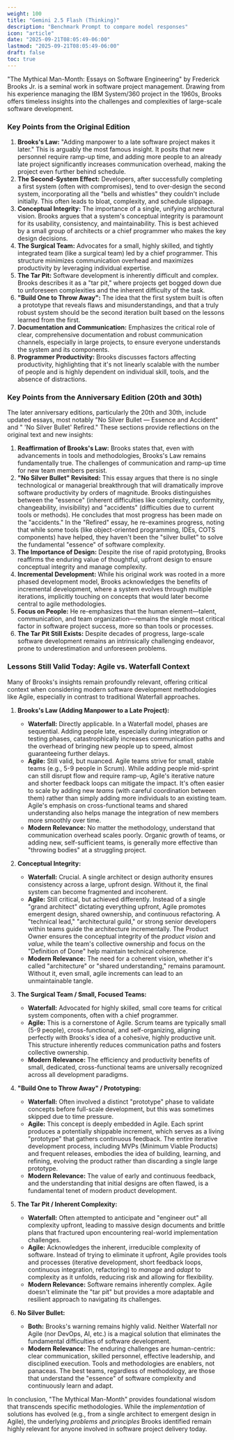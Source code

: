 ```yaml
---
weight: 100
title: "Gemini 2.5 Flash (Thinking)"
description: "Benchmark Prompt to compare model responses"
icon: "article"
date: "2025-09-21T08:05:49-06:00"
lastmod: "2025-09-21T08:05:49-06:00"
draft: false
toc: true
---
```




"The Mythical Man-Month: Essays on Software Engineering" by Frederick Brooks Jr. is a seminal work in software project management. Drawing from his experience managing the IBM System/360 project in the 1960s, Brooks offers timeless insights into the challenges and complexities of large-scale software development.

### Key Points from the Original Edition

1.  **Brooks's Law:** "Adding manpower to a late software project makes it later." This is arguably the most famous insight. It posits that new personnel require ramp-up time, and adding more people to an already late project significantly increases communication overhead, making the project even further behind schedule.
2.  **The Second-System Effect:** Developers, after successfully completing a first system (often with compromises), tend to over-design the second system, incorporating all the "bells and whistles" they couldn't include initially. This often leads to bloat, complexity, and schedule slippage.
3.  **Conceptual Integrity:** The importance of a single, unifying architectural vision. Brooks argues that a system's conceptual integrity is paramount for its usability, consistency, and maintainability. This is best achieved by a small group of architects or a chief programmer who makes the key design decisions.
4.  **The Surgical Team:** Advocates for a small, highly skilled, and tightly integrated team (like a surgical team) led by a chief programmer. This structure minimizes communication overhead and maximizes productivity by leveraging individual expertise.
5.  **The Tar Pit:** Software development is inherently difficult and complex. Brooks describes it as a "tar pit," where projects get bogged down due to unforeseen complexities and the inherent difficulty of the task.
6.  **"Build One to Throw Away":** The idea that the first system built is often a prototype that reveals flaws and misunderstandings, and that a truly robust system should be the second iteration built based on the lessons learned from the first.
7.  **Documentation and Communication:** Emphasizes the critical role of clear, comprehensive documentation and robust communication channels, especially in large projects, to ensure everyone understands the system and its components.
8.  **Programmer Productivity:** Brooks discusses factors affecting productivity, highlighting that it's not linearly scalable with the number of people and is highly dependent on individual skill, tools, and the absence of distractions.

### Key Points from the Anniversary Edition (20th and 30th)

The later anniversary editions, particularly the 20th and 30th, include updated essays, most notably "No Silver Bullet — Essence and Accident" and " 'No Silver Bullet' Refired." These sections provide reflections on the original text and new insights:

1.  **Reaffirmation of Brooks's Law:** Brooks states that, even with advancements in tools and methodologies, Brooks's Law remains fundamentally true. The challenges of communication and ramp-up time for new team members persist.
2.  **"No Silver Bullet" Revisited:** This essay argues that there is no single technological or managerial breakthrough that will dramatically improve software productivity by orders of magnitude. Brooks distinguishes between the "essence" (inherent difficulties like complexity, conformity, changeability, invisibility) and "accidents" (difficulties due to current tools or methods). He concludes that most progress has been made on the "accidents." In the "Refired" essay, he re-examines progress, noting that while some tools (like object-oriented programming, IDEs, COTS components) have helped, they haven't been the "silver bullet" to solve the fundamental "essence" of software complexity.
3.  **The Importance of Design:** Despite the rise of rapid prototyping, Brooks reaffirms the enduring value of thoughtful, upfront design to ensure conceptual integrity and manage complexity.
4.  **Incremental Development:** While his original work was rooted in a more phased development model, Brooks acknowledges the benefits of incremental development, where a system evolves through multiple iterations, implicitly touching on concepts that would later become central to agile methodologies.
5.  **Focus on People:** He re-emphasizes that the human element—talent, communication, and team organization—remains the single most critical factor in software project success, more so than tools or processes.
6.  **The Tar Pit Still Exists:** Despite decades of progress, large-scale software development remains an intrinsically challenging endeavor, prone to underestimation and unforeseen problems.

### Lessons Still Valid Today: Agile vs. Waterfall Context

Many of Brooks's insights remain profoundly relevant, offering critical context when considering modern software development methodologies like Agile, especially in contrast to traditional Waterfall approaches.

1.  **Brooks's Law (Adding Manpower to a Late Project):**
    *   **Waterfall:** Directly applicable. In a Waterfall model, phases are sequential. Adding people late, especially during integration or testing phases, catastrophically increases communication paths and the overhead of bringing new people up to speed, almost guaranteeing further delays.
    *   **Agile:** Still valid, but nuanced. Agile teams strive for small, stable teams (e.g., 5-9 people in Scrum). While adding people mid-sprint can still disrupt flow and require ramp-up, Agile's iterative nature and shorter feedback loops can mitigate the impact. It's often easier to scale by adding new *teams* (with careful coordination between them) rather than simply adding more individuals to an existing team. Agile's emphasis on cross-functional teams and shared understanding also helps manage the integration of new members more smoothly over time.
    *   **Modern Relevance:** No matter the methodology, understand that communication overhead scales poorly. Organic growth of teams, or adding new, self-sufficient teams, is generally more effective than "throwing bodies" at a struggling project.

2.  **Conceptual Integrity:**
    *   **Waterfall:** Crucial. A single architect or design authority ensures consistency across a large, upfront design. Without it, the final system can become fragmented and incoherent.
    *   **Agile:** Still critical, but achieved differently. Instead of a single "grand architect" dictating everything upfront, Agile promotes emergent design, shared ownership, and continuous refactoring. A "technical lead," "architectural guild," or strong senior developers within teams guide the architecture incrementally. The Product Owner ensures the conceptual integrity of the *product vision* and *value*, while the team's collective ownership and focus on the "Definition of Done" help maintain technical coherence.
    *   **Modern Relevance:** The need for a coherent vision, whether it's called "architecture" or "shared understanding," remains paramount. Without it, even small, agile increments can lead to an unmaintainable tangle.

3.  **The Surgical Team / Small, Focused Teams:**
    *   **Waterfall:** Advocated for highly skilled, small core teams for critical system components, often with a chief programmer.
    *   **Agile:** This is a cornerstone of Agile. Scrum teams are typically small (5-9 people), cross-functional, and self-organizing, aligning perfectly with Brooks's idea of a cohesive, highly productive unit. This structure inherently reduces communication paths and fosters collective ownership.
    *   **Modern Relevance:** The efficiency and productivity benefits of small, dedicated, cross-functional teams are universally recognized across all development paradigms.

4.  **"Build One to Throw Away" / Prototyping:**
    *   **Waterfall:** Often involved a distinct "prototype" phase to validate concepts before full-scale development, but this was sometimes skipped due to time pressure.
    *   **Agile:** This concept is deeply embedded in Agile. Each sprint produces a potentially shippable increment, which serves as a living "prototype" that gathers continuous feedback. The entire iterative development process, including MVPs (Minimum Viable Products) and frequent releases, embodies the idea of building, learning, and refining, evolving the product rather than discarding a single large prototype.
    *   **Modern Relevance:** The value of early and continuous feedback, and the understanding that initial designs are often flawed, is a fundamental tenet of modern product development.

5.  **The Tar Pit / Inherent Complexity:**
    *   **Waterfall:** Often attempted to anticipate and "engineer out" all complexity upfront, leading to massive design documents and brittle plans that fractured upon encountering real-world implementation challenges.
    *   **Agile:** Acknowledges the inherent, irreducible complexity of software. Instead of trying to eliminate it upfront, Agile provides tools and processes (iterative development, short feedback loops, continuous integration, refactoring) to *manage* and *adapt* to complexity as it unfolds, reducing risk and allowing for flexibility.
    *   **Modern Relevance:** Software remains inherently complex. Agile doesn't eliminate the "tar pit" but provides a more adaptable and resilient approach to navigating its challenges.

6.  **No Silver Bullet:**
    *   **Both:** Brooks's warning remains highly valid. Neither Waterfall nor Agile (nor DevOps, AI, etc.) is a magical solution that eliminates the fundamental difficulties of software development.
    *   **Modern Relevance:** The enduring challenges are human-centric: clear communication, skilled personnel, effective leadership, and disciplined execution. Tools and methodologies are enablers, not panaceas. The best teams, regardless of methodology, are those that understand the "essence" of software complexity and continuously learn and adapt.

In conclusion, "The Mythical Man-Month" provides foundational wisdom that transcends specific methodologies. While the *implementation* of solutions has evolved (e.g., from a single architect to emergent design in Agile), the underlying *problems* and *principles* Brooks identified remain highly relevant for anyone involved in software project delivery today.